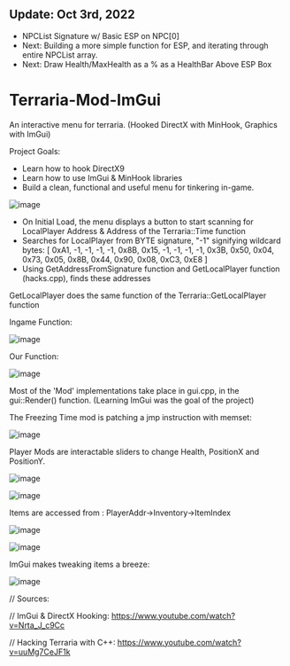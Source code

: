 ## Update: Oct 3rd, 2022

- NPCList Signature w/ Basic ESP on NPC[0]
- Next: Building a more simple function for ESP, and iterating through entire NPCList array.
- Next: Draw Health/MaxHealth as a % as a HealthBar Above ESP Box

# Terraria-Mod-ImGui
An interactive menu for terraria. (Hooked DirectX with MinHook, Graphics with ImGui)

Project Goals:
- Learn how to hook DirectX9
- Learn how to use ImGui & MinHook libraries
- Build a clean, functional and useful menu for tinkering in-game.

![image](https://user-images.githubusercontent.com/84855585/188251960-770d7741-71ba-4bb2-b0ca-5abc1cae3123.png)


- On Initial Load, the menu displays a button to start scanning for LocalPlayer Address & Address of the Terraria::Time function
- Searches for LocalPlayer from BYTE signature, "-1" signifying wildcard bytes: [ 0xA1,  -1, -1, -1, -1, 0x8B, 0x15, -1, -1, -1, -1, 0x3B, 0x50, 0x04, 0x73, 0x05, 0x8B, 0x44, 0x90, 0x08, 0xC3, 0xE8 ] 
- Using GetAddressFromSignature function and GetLocalPlayer function (hacks.cpp), finds these addresses


GetLocalPlayer does the same function of the Terraria::GetLocalPlayer function

Ingame Function:

![image](https://user-images.githubusercontent.com/84855585/188252251-2823387e-6f05-43e7-ae32-637a7890090a.png)

Our Function:

![image](https://user-images.githubusercontent.com/84855585/188252194-efbc6c7f-ca62-4474-b794-0a237733a116.png)


Most of the 'Mod' implementations take place in gui.cpp, in the gui::Render() function. (Learning ImGui was the goal of the project)

The Freezing Time mod is patching a jmp instruction with memset:

![image](https://user-images.githubusercontent.com/84855585/188252686-17dc560b-e48b-426a-b394-c2f7d53ed384.png)

Player Mods are interactable sliders to change Health, PositionX and PositionY.

![image](https://user-images.githubusercontent.com/84855585/188252755-a0b9f2c3-300e-4cb6-8745-a50819f2ed42.png)

![image](demos/1loXkd0.gif)

Items are accessed from : PlayerAddr->Inventory->ItemIndex

![image](https://user-images.githubusercontent.com/84855585/188252837-cc54a728-bbb1-489c-82cd-695ed0588536.png)

![image](https://user-images.githubusercontent.com/84855585/188252848-eb083ef7-1c1e-4253-8c72-1fc46706b5aa.png)

ImGui makes tweaking items a breeze:

![image](demos/NlZFqWE.gif)


// Sources:

// ImGui & DirectX Hooking: https://www.youtube.com/watch?v=Nrta_J_c9Cc

// Hacking Terraria with C++: https://www.youtube.com/watch?v=uuMg7CeJF1k




